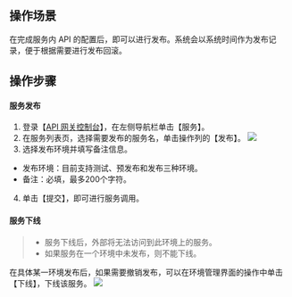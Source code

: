 ## 操作场景
在完成服务内 API 的配置后，即可以进行发布。系统会以系统时间作为发布记录，便于根据需要进行发布回滚。

## 操作步骤
#### 服务发布
1. 登录【[API 网关控制台](https://console.cloud.tencent.com/apigateway/index?rid=1)】，在左侧导航栏单击【服务】。
2. 在服务列表页，选择需要发布的服务名，单击操作列的【发布】。
![](https://main.qcloudimg.com/raw/d8ee02b742e55eb04325d7dffaa4d86c.png)
3. 选择发布环境并填写备注信息。
 - 发布环境：目前支持测试、预发布和发布三种环境。
 - 备注：必填，最多200个字符。
4. 单击【提交】，即可进行服务调用。

#### 服务下线
>
>- 服务下线后，外部将无法访问到此环境上的服务。
>- 如果服务在一个环境中未发布，则不能下线。

在具体某一环境发布后，如果需要撤销发布，可以在环境管理界面的操作中单击【下线】，下线该服务。
![](https://main.qcloudimg.com/raw/cddf2ffaf0d140dd10ad5fc293d19aa9.png)
